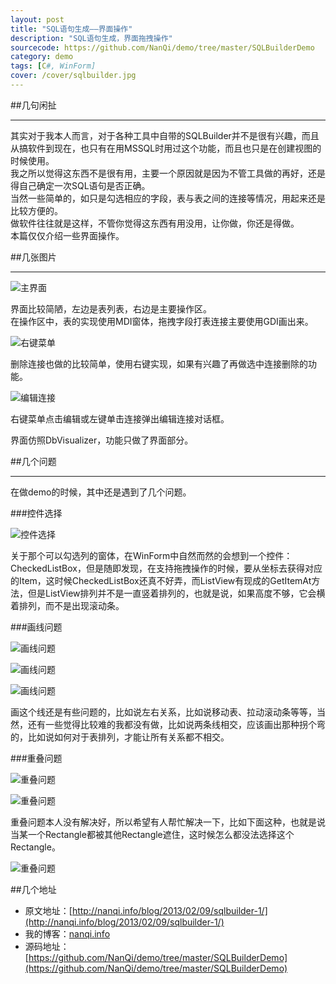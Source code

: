```yaml
---
layout: post
title: "SQL语句生成——界面操作"
description: "SQL语句生成，界面拖拽操作"
sourcecode: https://github.com/NanQi/demo/tree/master/SQLBuilderDemo
category: demo
tags: [C#, WinForm]
cover: /cover/sqlbuilder.jpg
---
```


##几句闲扯

---

其实对于我本人而言，对于各种工具中自带的SQLBuilder并不是很有兴趣，而且从搞软件到现在，也只有在用MSSQL时用过这个功能，而且也只是在创建视图的时候使用。  
我之所以觉得这东西不是很有用，主要一个原因就是因为不管工具做的再好，还是得自己确定一次SQL语句是否正确。  
当然一些简单的，如只是勾选相应的字段，表与表之间的连接等情况，用起来还是比较方便的。  
做软件往往就是这样，不管你觉得这东西有用没用，让你做，你还是得做。  
本篇仅仅介绍一些界面操作。

##几张图片

---

![主界面](/image/sqlbuilder/sqlbuilder1.png)

界面比较简陋，左边是表列表，右边是主要操作区。  
在操作区中，表的实现使用MDI窗体，拖拽字段打表连接主要使用GDI画出来。  

![右键菜单](/image/sqlbuilder/sqlbuilder2.png)

删除连接也做的比较简单，使用右键实现，如果有兴趣了再做选中连接删除的功能。  

![编辑连接](/image/sqlbuilder/sqlbuilder3.png)

右键菜单点击编辑或左键单击连接弹出编辑连接对话框。  

界面仿照DbVisualizer，功能只做了界面部分。

##几个问题

---

在做demo的时候，其中还是遇到了几个问题。  

###控件选择

![控件选择](/image/sqlbuilder/sqlbuilder4.png)

关于那个可以勾选列的窗体，在WinForm中自然而然的会想到一个控件：CheckedListBox，但是随即发现，在支持拖拽操作的时候，要从坐标去获得对应的Item，这时候CheckedListBox还真不好弄，而ListView有现成的GetItemAt方法，但是ListView排列并不是一直竖着排列的，也就是说，如果高度不够，它会横着排列，而不是出现滚动条。

###画线问题

![画线问题](/image/sqlbuilder/sqlbuilder5.png)

![画线问题](/image/sqlbuilder/sqlbuilder6.png)

![画线问题](/image/sqlbuilder/sqlbuilder7.png)

画这个线还是有些问题的，比如说左右关系，比如说移动表、拉动滚动条等等，当然，还有一些觉得比较难的我都没有做，比如说两条线相交，应该画出那种拐个弯的，比如说如何对于表排列，才能让所有关系都不相交。

###重叠问题

![重叠问题](/image/sqlbuilder/sqlbuilder8.png)

![重叠问题](/image/sqlbuilder/sqlbuilder9.png)

重叠问题本人没有解决好，所以希望有人帮忙解决一下，比如下面这种，也就是说当某一个Rectangle都被其他Rectangle遮住，这时候怎么都没法选择这个Rectangle。

![重叠问题](/image/sqlbuilder/sqlbuilder10.png)

##几个地址

* 原文地址：[http://nanqi.info/blog/2013/02/09/sqlbuilder-1/](http://nanqi.info/blog/2013/02/09/sqlbuilder-1/)
* 我的博客：[nanqi.info](http://nanqi.info)
* 源码地址：[https://github.com/NanQi/demo/tree/master/SQLBuilderDemo](https://github.com/NanQi/demo/tree/master/SQLBuilderDemo)

